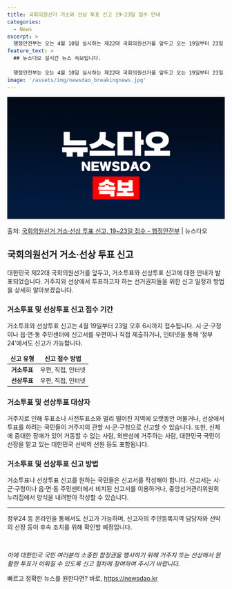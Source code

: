 ```yaml
---
title: 국회의원선거 거소와 선상 투표 신고 19~23일 접수 안내
categories:
  - News
excerpt: >
  행정안전부는 오는 4월 10일 실시하는 제22대 국회의원선거를 앞두고 오는 19일부터 23일 오후 6시까지 …
feature_text: >
  ## 뉴스다오 실시간 뉴스 속보입니다.

  행정안전부는 오는 4월 10일 실시하는 제22대 국회의원선거를 앞두고 오는 19일부터 23일 오후 6시까지 …
image: '/assets/img/newsdao_breakingnews.jpg'
---
```


![뉴스다오 속보](/assets/img/newsdao_breakingnews.jpg)

<p>출처: <a href="https://newsdao.kr/3372" rel="dofollow">국회의원선거 거소·선상 투표 신고, 19~23일 접수 - 행정안전부</a> | 뉴스다오</p>

<h2 data-ke-size="size26">국회의원선거 거소·선상 투표 신고</h2>
<p data-ke-size="size16">대한민국 제22대 국회의원선거를 앞두고, 거소투표와 선상투표 신고에 대한 안내가 발표되었습니다. 거주지와 선상에서 투표하고자 하는 선거권자들을 위한 신고 일정과 방법을 상세히 알아보겠습니다.</p>

<h3 data-ke-size="size24">거소투표 및 선상투표 신고 접수 기간</h3>
<p data-ke-size="size16">거소투표와 선상투표 신고는 4월 19일부터 23일 오후 6시까지 접수됩니다. 시·군·구청이나 읍·면·동 주민센터에 신고서를 우편이나 직접 제출하거나, 인터넷을 통해 ‘정부24’에서도 신고가 가능합니다.</p>

<table>
<thead>
<tr>
<td style="text-align: center; height: 17px;"><b>신고 유형</b></td>
<td style="text-align: center; height: 17px;"><b>신고 접수 방법</b></td>
</tr>
</thead>
<tbody>
<tr>
<td style="text-align: center; height: 17px;"><b>거소투표</b></td>
<td style="text-align: center; height: 17px;">우편, 직접, 인터넷</td>
</tr>
<tr>
<td style="text-align: center; height: 17px;"><b>선상투표</b></td>
<td style="text-align: center; height: 17px;">우편, 직접, 인터넷</td>
</tr>
</tbody>
</table>

<h3 data-ke-size="size24">거소투표 및 선상투표 대상자</h3>
<p data-ke-size="size16">거주지로 인해 투표소나 사전투표소와 멀리 떨어진 지역에 오랫동안 머물거나, 선상에서 투표를 하려는 국민들이 거주지의 관할 시·군·구청으로 신고할 수 있습니다. 또한, 신체에 중대한 장애가 있어 거동할 수 없는 사람, 외딴섬에 거주하는 사람, 대한민국 국민이 선장을 맡고 있는 대한민국 선박의 선원 등도 포함됩니다.</p>

<h3 data-ke-size="size24">거소투표 및 선상투표 신고 방법</h3>
<p data-ke-size="size16">거소투표나 선상투표 신고를 원하는 국민들은 신고서를 작성해야 합니다. 신고서는 시·군·구청이나 읍·면·동 주민센터에서 비치된 신고서를 이용하거나, 중앙선거관리위원회 누리집에서 양식을 내려받아 작성할 수 있습니다.</p>

<hr>

<p data-ke-size="size16">정부24 등 온라인을 통해서도 신고가 가능하며, 신고자의 주민등록지역 담당자와 선박의 선장 등이 후속 조치를 위해 확인할 예정입니다.</p>

<p data-ke-size="size16">&nbsp;</p>

<em>이에 대한민국 국민 여러분의 소중한 참정권을 행사하기 위해 거주지 또는 선상에서 원활한 투표가 이뤄질 수 있도록 신고 절차에 참여하여 주시기 바랍니다.</em> 

빠르고 정확한 뉴스를 원한다면? 바로, <a href="https://newsdao.kr" rel="dofollow">https://newsdao.kr</a>


